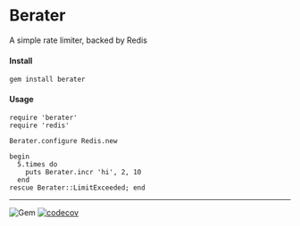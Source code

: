 Berater
======
A simple rate limiter, backed by Redis


#### Install
```gem install berater```


#### Usage
```
require 'berater'
require 'redis'

Berater.configure Redis.new

begin
  5.times do
    puts Berater.incr 'hi', 2, 10
  end
rescue Berater::LimitExceeded; end

```

----
![Gem](https://img.shields.io/gem/dt/berater?style=plastic)
[![codecov](https://codecov.io/gh/dpep/rb_berater/branch/master/graph/badge.svg?token=1L7OD80182)](https://codecov.io/gh/dpep/rb_berater)
